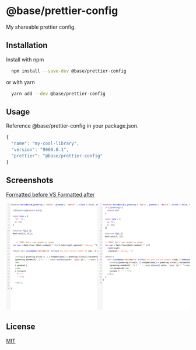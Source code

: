 
# @base/prettier-config

My shareable prettier config.


## Installation

Install  with npm

```bash
  npm install --save-dev @base/prettier-config
```

or with yarn

```bash
  yarn add --dev @base/prettier-config
```
## Usage

Reference @base/prettier-config in your package.json.


```javascript
{
  "name": "my-cool-library",
  "version": "9000.0.1",
  "prettier": "@base/prettier-config"
}

```


## Screenshots

[Formatted before VS Formatted after](https://prettier.io/playground/#N4Igxg9gdgLgprEAuEAzArlMMCW0AEAEnADYkQDqEATiQCYAUwA5tXHLlM-gLz4A6IABalyggDT5W7eHV74A5IKq06ghZIDOOEghjzUAQxKa4k6AFkI6UwHkAbnGriAvgEp8wflG-58OVAYAQmkOHC43YDYYdGoofCh0MhcAbl8BePxIKE19eABbAAd5L0y-BUMFJEUAIw10vzBqgGYAFmb0l3T0jCxcAkDC8Q9gLsyLQxghADp8wwAPBgBGAAZJACY1tzSfXb99gHoD-AAVWwARW2rz6AV9Gzh8akMoOgh8-3i2V6d03X1Eh8+BMptNUOQaPgGCCZs9Xu8GB4AFT4JYAUQA1AB2NzTGAQADKMGo4WYiOmbEKJEMYDgDAO-H400ZdAxBxwzEkgkEbm86WisXiAB46Dh7FlqZpNAA5Qz5OA8BTEMiUGj0BT4XAwXQ8YAAAwAmtZ8IY2Ph7DhtPjqAl0Pkak58AASYC2j4uPUufCWax2RzUXU+h4OJwuAB8fLK+CFuWo0GYYddoU4zGmmhIOFpDHwa1R+Fx+IAqoVCk4AMKGUyI-AYqRsMJcNMZrNLAsQAAyEAA7uXK3SPC4hQdY-GI1GWPWU9MEHRNBQcFMGBIefgAPwCEAb-DVGOFF74XIATx1wGAkHI1GqSn40kPChc4YkG6Hmj3UDD+DG+2jcHyY-4MBJpOcByGMAFDr+Y7fq6DDaLosC8lGfjroIzIgA0+zVIIQSCGBUZDqK9hhjs3guCA4ggBAhT9DkyCgKacZdgACqaCCaMgICGPYEA4HQ5EgDUzxgAA1hwBJ7mApLIMS6BmCAv4OnQdAge2LzMOghjMHAABiNBzDAKYcYY6D4vxQgwPkJAUEIC5wK+NJwASbELmKC6HhxYBSvx4SmNQMBMc8zBzMgRgmHJABWmjzAAQkJokwAScpwO24RwCFximBRkXzASpK6AAiugEDwNJ1CyRRe7UL5HE1IYDokPxhQkrA850FMyCrGsIBNRApgUM8hQcU1dlOI4-EAI5FfAAVUexKCVgAtFA7DKXxFFsJNOBsAFmnBUgoWZSApj5Dg6VhRR2hcAVU1pUgMlyTAdWte1SDrBRxKGDopJlu8e2cWQ-EPCcdVzQdcn2LJACSPywASYAktRACCrxEset1gw+QA)

![compare](./image/compare.png)


  
## License

[MIT](../../LICENSE)

  